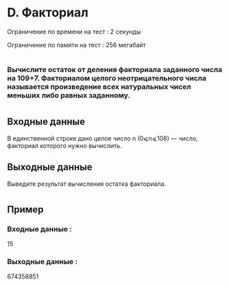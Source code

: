 # D. Факториал
Ограничение по времени на тест : 2 секунды

Ограничение по памяти на тест : 256 мегабайт

#

### Вычислите остаток от деления факториала заданного числа на 109+7. Факториалом целого неотрицательного числа называется произведение всех натуральных чисел меньших либо равных заданному.

#

## Входные данные
В единственной строке дано целое число n (0⩽n⩽108) — число, факториал которого нужно вычислить.

## Выходные данные
Выведите результат вычисления остатка факториала.

#

## Пример

### Входные данные :
15
### Выходные данные :
674358851